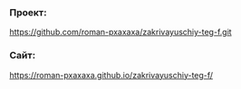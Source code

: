 ### Проект:
https://github.com/roman-pxaxaxa/zakrivayuschiy-teg-f.git

 ### Сайт:
 https://roman-pxaxaxa.github.io/zakrivayuschiy-teg-f/